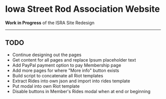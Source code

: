 # Iowa Street Rod Association Website

**Work in Progress** of the ISRA Site Redesign

---

## TODO
- Continue designing out the pages
- Get content for all pages and replace Ipsum placeholder text
- Add PayPal payment option to pay Membership page
- Add more pages for where "More info" button exists
- Build script to concatenate all Riot templates
- Extract Rides into own json and import into rides template
- Put modal into own Riot template
- Disable buttons in Member's Rides modal when at end or beginning
